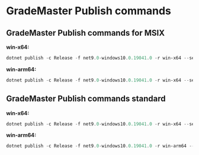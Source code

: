 # GradeMaster Publish commands

## GradeMaster Publish commands for MSIX

**win-x64:**

```ps1
dotnet publish -c Release -f net9.0-windows10.0.19041.0 -r win-x64 --self-contained --output ./publish_win-x64 -p:PublishProfile=msix-publish
```

**win-arm64:**

```ps1
dotnet publish -c Release -f net9.0-windows10.0.19041.0 -r win-x64 --self-contained --output ./publish_win-x64 -p:PublishProfile=msix-publish
```

## GradeMaster Publish commands standard

**win-x64:**

```ps1
dotnet publish -c Release -f net9.0-windows10.0.19041.0 -r win-x64 --self-contained -o bin/Publish/win-x64/GradeMaster/bin/win-x64
```

**win-arm64:**

```ps1
dotnet publish -c Release -f net9.0-windows10.0.19041.0 -r win-arm64 --self-contained -o bin/Publish/win-arm64/GradeMaster/bin/win-arm64
```
